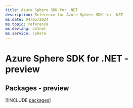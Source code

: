 ```yaml
---
title: Azure Sphere SDK for .NET
description: Reference for Azure Sphere SDK for .NET
ms.date: 04/05/2024
ms.topic: reference
ms.devlang: dotnet
ms.service: sphere
---
```

# Azure Sphere SDK for .NET - preview
## Packages - preview
[!INCLUDE [packages](sphere-index.md)]